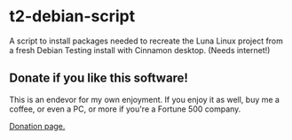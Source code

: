 # t2-debian-script

A script to install packages needed to recreate the Luna Linux project from a fresh Debian Testing install with Cinnamon desktop. (Needs internet!)

## Donate if you like this software!

This is an endevor for my own enjoyment. If you enjoy it as well, buy me a coffee, or even a PC, or more if you're a Fortune 500 company.

[Donation page.](https://coindrop.to/nodemixaholic)